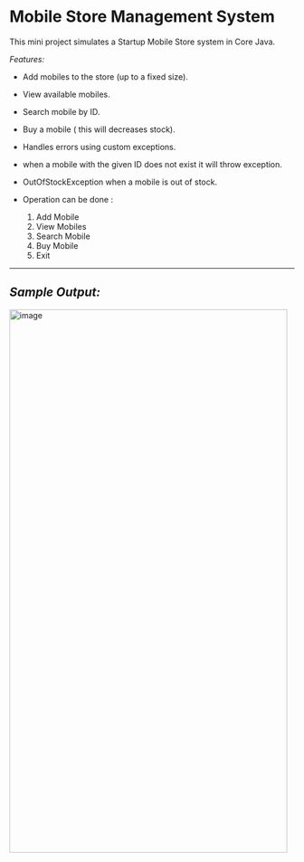 # Mobile Store Management System
This mini project simulates a Startup Mobile Store system in Core Java.

*Features:*

- Add mobiles to the store (up to a fixed size).

- View available mobiles.

- Search mobile by ID.

- Buy a mobile ( this will decreases stock).

- Handles errors using custom exceptions.

- when a mobile with the given ID does not exist it will throw exception.
- OutOfStockException when a mobile is out of stock.
  
- Operation can be done :
  1.  Add Mobile
  2.  View Mobiles
  3.  Search Mobile
  4.  Buy Mobile
  5.  Exit
---
## *Sample Output:*
<img width="491" height="961" alt="image" src="https://github.com/user-attachments/assets/9a31bd0d-cb00-459d-b82d-7ca855a9faea" />
